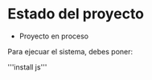 <h1> Estado del proyecto </h1>

- Proyecto en proceso


Para ejecuar el sistema, debes poner:

'''install js'''
